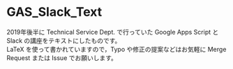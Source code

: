 # GAS_Slack_Text

2019年後半に Technical Service Dept. で行っていた Google Apps Script と Slack の講座をテキストにしたものです。  
LaTeX を使って書かれていますので，Typo や修正の提案などはお気軽に Merge Request または Issue でお願いします。
